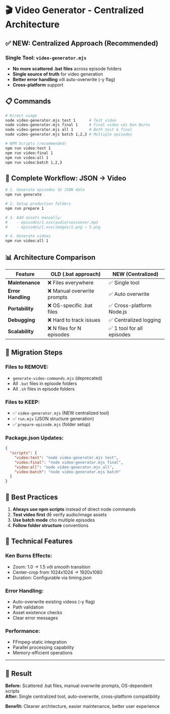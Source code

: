 # 🎬 Video Generator - Centralized Architecture

## ✅ NEW: Centralized Approach (Recommended)

### Single Tool: `video-generator.mjs`
- **No more scattered .bat files** across episode folders
- **Single source of truth** for video generation
- **Better error handling** với auto-overwrite (-y flag)
- **Cross-platform** support

## 📋 Commands

```bash
# Direct usage
node video-generator.mjs test 1      # Test video
node video-generator.mjs final 1     # Final video với Ken Burns
node video-generator.mjs all 1       # Both test & final
node video-generator.mjs batch 1,2,3 # Multiple episodes

# NPM Scripts (recommended)
npm run video:test 1
npm run video:final 1
npm run video:all 1
npm run video:batch 1,2,3
```

## 🔄 Complete Workflow: JSON → Video

```bash
# 1. Generate episodes từ JSON data
npm run generate

# 2. Setup production folders
npm run prepare 1

# 3. Add assets manually:
#    - episodes/1.xxx/audio/voiceover.mp3  
#    - episodes/1.xxx/images/1.png → 5.png

# 4. Generate videos
npm run video:all 1
```

## 📊 Architecture Comparison

| Feature | OLD (.bat approach) | NEW (Centralized) |
|---------|-------------------|-------------------|
| **Maintenance** | ❌ Files everywhere | ✅ Single tool |
| **Error Handling** | ❌ Manual overwrite prompts | ✅ Auto overwrite |
| **Portability** | ❌ OS-specific .bat files | ✅ Cross-platform Node.js |
| **Debugging** | ❌ Hard to track issues | ✅ Centralized logging |
| **Scalability** | ❌ N files for N episodes | ✅ 1 tool for all episodes |

## 🧹 Migration Steps

### Files to REMOVE:
- `generate-video-commands.mjs` (deprecated)
- All `.bat` files in episode folders
- All `.sh` files in episode folders

### Files to KEEP:
- ✅ `video-generator.mjs` (NEW centralized tool)
- ✅ `run.mjs` (JSON structure generation)  
- ✅ `prepare-episode.mjs` (folder setup)

### Package.json Updates:
```json
{
  "scripts": {
    "video:test": "node video-generator.mjs test",
    "video:final": "node video-generator.mjs final",
    "video:all": "node video-generator.mjs all",
    "video:batch": "node video-generator.mjs batch"
  }
}
```

## 🎯 Best Practices

1. **Always use npm scripts** instead of direct node commands
2. **Test video first** để verify audio/image assets
3. **Use batch mode** cho multiple episodes
4. **Follow folder structure** conventions

## 🔧 Technical Features

### Ken Burns Effects:
- Zoom: 1.0 → 1.5 với smooth transition
- Center-crop from 1024x1024 → 1920x1080
- Duration: Configurable via timing.json

### Error Handling:
- Auto-overwrite existing videos (-y flag)
- Path validation
- Asset existence checks
- Clear error messages

### Performance:
- FFmpeg-static integration
- Parallel processing capability
- Memory-efficient operations

---

## 🎉 Result

**Before:** Scattered .bat files, manual overwrite prompts, OS-dependent scripts  
**After:** Single centralized tool, auto-overwrite, cross-platform compatibility

**Benefit:** Cleaner architecture, easier maintenance, better user experience